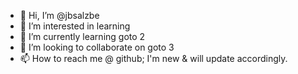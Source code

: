 - 👋 Hi, I’m @jbsalzbe
- 👀 I’m interested in learning
- 🌱 I’m currently learning goto 2
- 💞️ I’m looking to collaborate on goto 3
- 📫 How to reach me @ github; I'm new & will update accordingly.


<!---
jbsalzbe/jbsalzbe is a ✨ special ✨ repository because its `README.md` (this file) appears on your GitHub profile.
You can click the Preview link to take a look at your changes.
--->
